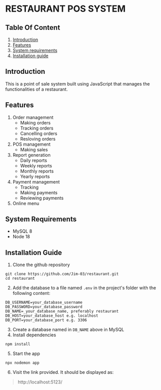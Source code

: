 # RESTAURANT POS SYSTEM

## Table Of Content
1. [Introduction](#introduction)
2. [Features](#features)
3. [System requirements](#system-requirements)
4. [Installation guide](#installation-guide)

## Introduction
This is a point of sale system built using JavaScript that manages the functionalities of a restaurant.

## Features
1. Order management
    - Making orders
    - Tracking orders
    - Cancelling orders
    - Resloving orders
2. POS management
    - Making sales
3. Report generation
    - Daily reports
    - Weekly reports
    - Monthly reports
    - Yearly reports
4. Payment management
    - Tracking
    - Making payments
    - Reviewing payments
5. Online menu


## System Requirements
- MySQL 8
- Node 18

## Installation Guide
1. Clone the github repository
```commandline
git clone https://github.com/Jim-03/restaurant.git
cd restaurant
```
2. Add the database to a file named `.env` in the project's folder with the following content:
```commandline
DB_USERNAME=your_database_username
DB_PASSWORD=your_database_password
DB_NAME=_your_database_name, preferably restaurant
DB_HOST=your_database_host e.g. localhost
DB_PORT=your_database_port e.g. 3306
```
3. Create a database named in `DB_NAME` above in MySQL
4. Install dependencies
```commandline
npm install
```
5. Start the app
```commandline
npx nodemon app
```
6. Visit the link provided. It should be displayed as:
> http://localhost:5123/